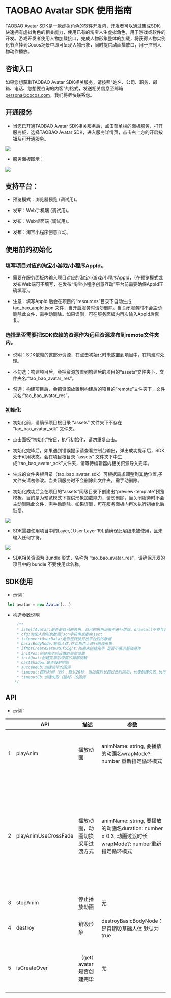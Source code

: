 # TAOBAO Avatar SDK 使用指南

TAOBAO Avatar SDK是一款虚拟角色的软件开发包，开发者可以通过集成SDK，快速拥有虚拟角色的相关能力，使用已有的淘宝人生虚拟角色，用于游戏或软件的开发。游戏开发者使用人物加载接口，完成人物形象整体的加载，将获得人物实例化节点挂到Cocos场景中即可呈现人物形象，同时提供动画播放口，用于控制人物动作播放。

## 咨询入口

如果您想获取TAOBAO Avatar SDK相关服务，请按照“姓名、公司、职务、邮箱、电话、您想要咨询的内客”的格式，发送相关信息至邮箱[persona@cocos.com](mailto:persona@cocos.com)，我们将尽快联系您。

## 开通服务

- 当您已开通TAOBAO Avatar SDK相关服务后，点击菜单栏的面板服务，打开服务板，选择TAOBAO Avatar SDK，进入服务详情页，点击右上方的开启按钮及可开通服务。

![](taobaoavatar/open.png)

- 服务面板图示：

![](taobaoavatar/panel.jpg)

## 支持平台：

- 预览模式：浏览器预览  (调试用)。

- 发布：Web手机端  (调试用)。

- 发布：Web桌面端  (调试用)。

- 发布：淘宝小程序创意互动。

## 使用前的初始化

### 填写项目对应的淘宝小游戏/小程序AppId。

- 需要在服务面板内输入项目对应的淘宝小游戏/小程序AppId，（在预览模式或发布Web端可不填写，在发布“淘宝小程序创意互动”平台前需要确保AppId正确填写）。

- 注意：填写AppId 后会在项目的“resources”目录下自动生成tao_bao_appId.json 文件，当开启服务时请勿删除。当关闭服务时不会主动删除此文件，需手动删除。如果误删，可在服务面板内再次输入AppId后恢复。

### 选择是否需要把SDK依赖的资源作为远程资源发布到remote文件夹内。

- 说明：SDK依赖的这部分资源，在点击初始化时未放置到项目中，在构建时处理。

- 不勾选：构建项目后，会把资源放置到构建后的项目的“assets”文件夹下，文件夹名:“tao_bao_avatar_res”。

- 勾选：构建项目后，会把资源放置到构建后的项目的“remote”文件夹下，文件夹名:“tao_bao_avatar_res”。

### 初始化

- 初始化前，请确保项目根目录 “assets” 文件夹下不存在 “tao_bao_avatar_sdk” 文件夹。

- 点击面板“初始化”按钮，执行初始化，请勿重复点击。

- 初始化完毕后，如果遇到错误提示请查看控制台输出，弹出成功提示后，SDK处于可用状态。会在项目根目录 “assets” 文件夹下中生成“tao_bao_avatar_sdk”文件夹，请等待编辑器内相关资源导入完毕。

- 生成的文件夹根目录（tao_bao_avatar_sdk）可根据需求调整到其他位置,子文件夹请勿修改。当关闭服务时不会删除此文件夹，需手动删除。

- 初始化成功后会在项目的“assets”同级目录下创建出“preview-template”预览模板，目的是为预览模式下提供形象加载能力，请勿删除，当关闭服务时不会主动删除此文件，需手动删除。如果误删，可在服务面板内再次执行初始化后恢复。

![](taobaoavatar/assets.png)

- SDK需要使用项目中的Layer,( User Layer 19),请确保此层级未被使用，且未输入任何字符。

![](taobaoavatar/layer.png)

- SDK相关资源为 Bundle 形式，名称为 “tao_bao_avatar_res”，请确保开发的项目中的 bundle 不要使用此名称。

## SDK使用

- 示例：

```TypeScript
 let avatar = new Avatar(...）
```

- 构造参数说明

```TypeScript
     /**
     * isSelfAvatar:是否是自己的角色，自己的角色动画不进行烘焙。drawcall不参与合并
     * cfg:淘宝人物形象数据json字符串或者object
     * isConvertOverData:是否是转换开放平台后的数据
     * basicBodyNode:基础人体,在此角色上进行组装形象
     * ifNotCreateSetOutOfSight:如果未创建完毕 是否不展示基础身体
     * initPos:创建完毕后设置的局部位置
     * initQuat:创建完毕后设置的局部旋转
     * castShadow:是否投射阴影
     * succeedCb:创建完毕的回调
     * timeout:超时时间（秒）,默认20秒，当加载时长超过此时间后，代表创建失败,执行超时回调
     * timeoutCb:创建失败（超时）的回调
    */
```

## API

- 示例：

||API|描述|参数|返回值|说明|
|-|-|-|-|-|-|
|1|playAnim|播放动画|animName: string, 要播放的动画名wrapMode?: number 重新指定循环模式|无|动画之间无过渡，直接切换|
|2|playAnimUseCrossFade|播放动画，动画切换采用过渡方式|animName: string, 要播放的动画名duration: number = 0.3, 动画过渡时长wrapMode?: number重新指定循环模式|无|只有自己的角色调用有效，其他人的动画采用烘焙，无过渡效果|
|3|stopAnim|停止播放动画|无|无||
|4|destroy|销毁形象|destroyBasicBodyNode：是否销毁基础人体 默认为true|无|销毁创建的形象|
|5|isCreateOver|（get）avatar是否创建完毕|无|boolean|返回形象是否完全创建完毕|



